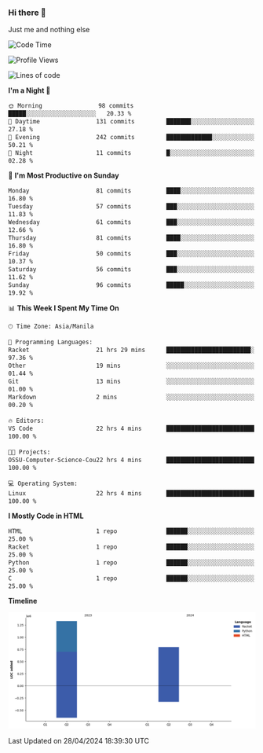 ### Hi there 👋

Just me and nothing else


<!--START_SECTION:waka-->
![Code Time](http://img.shields.io/badge/Code%20Time-176%20hrs%2026%20mins-blue)

![Profile Views](http://img.shields.io/badge/Profile%20Views-5-blue)

![Lines of code](https://img.shields.io/badge/From%20Hello%20World%20I%27ve%20Written-2.1%20million%20lines%20of%20code-blue)

**I'm a Night 🦉** 

```text
🌞 Morning                98 commits          █████░░░░░░░░░░░░░░░░░░░░   20.33 % 
🌆 Daytime                131 commits         ███████░░░░░░░░░░░░░░░░░░   27.18 % 
🌃 Evening                242 commits         █████████████░░░░░░░░░░░░   50.21 % 
🌙 Night                  11 commits          █░░░░░░░░░░░░░░░░░░░░░░░░   02.28 % 
```
📅 **I'm Most Productive on Sunday** 

```text
Monday                   81 commits          ████░░░░░░░░░░░░░░░░░░░░░   16.80 % 
Tuesday                  57 commits          ███░░░░░░░░░░░░░░░░░░░░░░   11.83 % 
Wednesday                61 commits          ███░░░░░░░░░░░░░░░░░░░░░░   12.66 % 
Thursday                 81 commits          ████░░░░░░░░░░░░░░░░░░░░░   16.80 % 
Friday                   50 commits          ███░░░░░░░░░░░░░░░░░░░░░░   10.37 % 
Saturday                 56 commits          ███░░░░░░░░░░░░░░░░░░░░░░   11.62 % 
Sunday                   96 commits          █████░░░░░░░░░░░░░░░░░░░░   19.92 % 
```


📊 **This Week I Spent My Time On** 

```text
🕑︎ Time Zone: Asia/Manila

💬 Programming Languages: 
Racket                   21 hrs 29 mins      ████████████████████████░   97.36 % 
Other                    19 mins             ░░░░░░░░░░░░░░░░░░░░░░░░░   01.44 % 
Git                      13 mins             ░░░░░░░░░░░░░░░░░░░░░░░░░   01.00 % 
Markdown                 2 mins              ░░░░░░░░░░░░░░░░░░░░░░░░░   00.20 % 

🔥 Editors: 
VS Code                  22 hrs 4 mins       █████████████████████████   100.00 % 

🐱‍💻 Projects: 
OSSU-Computer-Science-Cou22 hrs 4 mins       █████████████████████████   100.00 % 

💻 Operating System: 
Linux                    22 hrs 4 mins       █████████████████████████   100.00 % 
```

**I Mostly Code in HTML** 

```text
HTML                     1 repo              ██████░░░░░░░░░░░░░░░░░░░   25.00 % 
Racket                   1 repo              ██████░░░░░░░░░░░░░░░░░░░   25.00 % 
Python                   1 repo              ██████░░░░░░░░░░░░░░░░░░░   25.00 % 
C                        1 repo              ██████░░░░░░░░░░░░░░░░░░░   25.00 % 
```



**Timeline**

![Lines of Code chart](https://raw.githubusercontent.com/brutist/brutist/main/assets/bar_graph.png)


 Last Updated on 28/04/2024 18:39:30 UTC
<!--END_SECTION:waka-->
